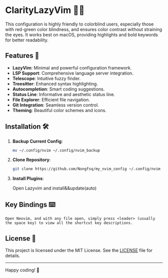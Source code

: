 # ClarityLazyVim 🌈✨

This configuration is highly friendly to colorblind users, especially those with red-green color blindness, and ensures color contrast without straining the eyes. It works best on macOS, providing highlights and bold keywords for better readability.

## Features 🌟

- **LazyVim**: Minimal and powerful configuration framework.
- **LSP Support**: Comprehensive language server integration.
- **Telescope**: Intuitive fuzzy finder.
- **Treesitter**: Enhanced syntax highlighting.
- **Autocompletion**: Smart coding suggestions.
- **Status Line**: Informative and aesthetic status line.
- **File Explorer**: Efficient file navigation.
- **Git Integration**: Seamless version control.
- **Theming**: Beautiful color schemes and icons.

## Installation 🛠️

1. **Backup Current Config**:
   ```sh
   mv ~/.config/nvim ~/.config/nvim_backup
   ```

2. **Clone Repository**:
   ```sh
   git clone https://github.com/Nongfsq/my_nvim_config ~/.config/nvim
   ```

3. **Install Plugins**:

   Open Lazyvim and install&&update(auto)

## Key Bindings ⌨️

    Open Neovim, and with any file open, simply press <leader> (usually the space key) to view all the shortcut key descriptions.
 

## License 📄

This project is licensed under the MIT License. See the [LICENSE](LICENSE) file for details.

---

Happy coding! 🚀
